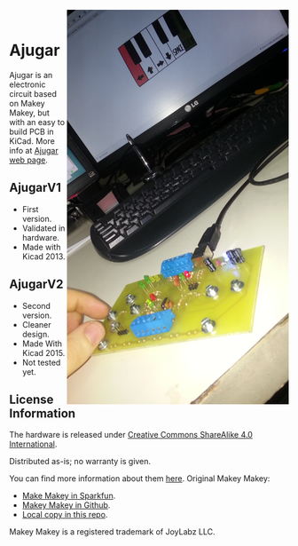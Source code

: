 <img src="AjugarV1/photos/20150708_210446v.jpg" width="400" align="right"><br>

# Ajugar
Ajugar is an electronic circuit based on Makey Makey, but with an easy to build PCB in  KiCad. 
More info at [Ajugar web page](http://www.lacie-unlam.org/dokuwiki/doku.php?id=ajugar_publico).

AjugarV1
--------
  * First version. 
  * Validated in hardware.
  * Made with Kicad 2013.
  
AjugarV2
--------
  * Second version.
  * Cleaner design.
  * Made With Kicad 2015.
  * Not tested yet.

License Information
-------------------
The hardware is released under [Creative Commons ShareAlike 4.0 International](https://creativecommons.org/licenses/by-sa/4.0/).

Distributed as-is; no warranty is given.


You can find more information about them [here](http://www.lacie-unlam.org/).
Original Makey Makey:

  * [Make Makey in Sparkfun](https://www.sparkfun.com/products/11511).
  * [Makey Makey in Github](https://github.com/sparkfun/MaKeyMaKey).
  * [Local copy in this repo](./original/).

Makey Makey is a registered trademark of JoyLabz LLC.
